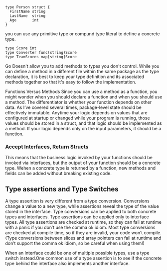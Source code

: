 ```
type Person struct {
  FirstName string
  LastName  string
  Age       int
}
```

you can use any primitive type or compund type literal to define a concrete type.

```
type Score int
type Converter func(string)Score
type TeamScores map[string]Score
```

Go Doesn't allow you to add methods to types you don't control. While you can define a method in a different file within the same package as the type declaration, it is best to keep your type definition and its associated methods together so that it's easy to follow the implementation.

Functions Versus Methods
Since you can use a method as a function, you might wonder when you should
declare a function and when you should use a method.
The differentiator is whether your function depends on other data. As I’ve covered
several times, package-level state should be effectively immutable. Anytime your
logic depends on values that are configured at startup or changed while your
program is running, those values should be stored in a struct, and that logic should
be implemented as a method. If your logic depends only on the input parameters, it
should be a function.

### Accept Interfaces, Return Structs
This means that the business logic invoked by your functions should be invoked via interfaces, but the output of your function should be a concrete type. Wehen a concrete type is returned by a function, new methods and fields can be added without breaking existing code.

## Type assertions and Type Switches
A type assertion is very different from a type conversion. Conversions
change a value to a new type, while assertions reveal the type of the value
stored in the interface. Type conversions can be applied to both concrete
types and interfaces. Type assertions can be applied only to interface types.
All type assertions are checked at runtime, so they can fail at runtime with
a panic if you don’t use the comma ok idiom. Most type conversions are
checked at compile time, so if they are invalid, your code won’t compile.
(Type conversions between slices and array pointers can fail at runtime
and don’t support the comma ok idiom, so be careful when using them!)

When an Interface could be one of multiple possible types, use a type switch instead.One common use of a type assertion is to see if the concrete type behind the interface also implements another interface.

